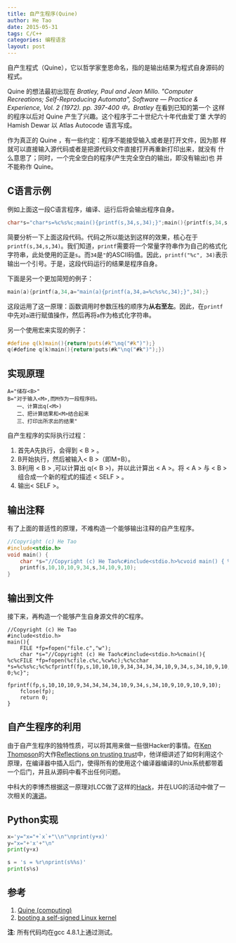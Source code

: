 ```yaml
---
title: 自产生程序(Quine)
author: He Tao
date: 2015-05-31
tags: C/C++
categories: 编程语言
layout: post
---
```


自产生程式（Quine），它以哲学家奎恩命名，指的是输出结果为程式自身源码的程式。

Quine 的想法最初出现在 _Bratley, Paul and Jean Millo. "Computer Recreations; Self-Reproducing Automata", Software — Practice & Experience, Vol. 2 (1972). pp. 397-400 中。Bratley_ 在看到已知的第一个 这样的程序以后对 Quine 产生了兴趣。这个程序于二十世纪六十年代由爱丁堡 大学的 Hamish Dewar 以 Atlas Autocode 语言写成。

作为真正的 Quine ，有一些约定：程序不能接受输入或者是打开文件，因为那 样就可以直接输入源代码或者是把源代码文件直接打开再重新打印出来，就没有 什么意思了；同时，一个完全空白的程序(产生完全空白的输出，即没有输出)也 并不能称作 Quine。

<!--more-->

C语言示例
---------

例如上面这一段C语言程序，编译、运行后将会输出程序自身。

~~~c
char*s="char*s=%c%s%c;main(){printf(s,34,s,34);}";main(){printf(s,34,s,34);}
~~~

简要分析一下上面这段代码。代码之所以能达到这样的效果，核心在于`printf(s,34,s,34)`。我们知道，`printf`需要将一个常量字符串作为自己的格式化字符串，此处使用的正是`s`。而`34`是`"`的ASCII码值。因此，`printf("%c", 34)`表示输出一个引号。于是，这段代码运行的结果是程序自身。

下面是另一个更加简短的例子：

~~~c
main(a){printf(a,34,a="main(a){printf(a,34,a=%c%s%c,34);}",34);}
~~~

这段运用了这一原理：函数调用时参数压栈的顺序为**从右至左**。因此，在`printf`中先对`a`进行赋值操作，然后再将`a`作为格式化字符串。

另一个使用宏来实现的例子：

~~~c
#define q(k)main(){return!puts(#k"\nq("#k")");}
q(#define q(k)main(){return!puts(#k"\nq("#k")");})
~~~

实现原理
--------

    A="储存<B>"
    B="对于输入<M>,而M作为一段程序码。
       一、计算出q(<M>)
       二、把计算结果和<M>结合起来
       三、打印出所求出的结果"

自产生程序的实际执行过程：

1. 首先A先执行，会得到 < B > 。
2. B开始执行，然后被输入< B >（即M=B）。
3. B利用 < B >  ,可以计算出 q(< B >)，并以此计算出 < A >。将 < A > 与 < B > 组合成一个新的程式的描述 < SELF > 。
4. 输出< SELF >。

输出注释
--------

有了上面的普适性的原理，不难构造一个能够输出注释的自产生程序。

~~~c
//Copyright (c) He Tao
#include<stdio.h>
void main() {
    char *s="//Copyright (c) He Tao%c#include<stdio.h>%cvoid main() { %c%cchar *s=%c%s%c;%c%cprintf(s,10,10,10,9,34,s,34,10,9,10);%c}";
    printf(s,10,10,10,9,34,s,34,10,9,10);
}
~~~

输出到文件
----------

接下来，再构造一个能够产生自身源文件的C程序。

~~~
//Copyright (c) He Tao
#include<stdio.h>
main(){
	FILE *fp=fopen("file.c","w");
	char *s="//Copyright (c) He Tao%c#include<stdio.h>%cmain(){ %c%cFILE *fp=fopen(%cfile.c%c,%cw%c);%c%cchar *s=%c%s%c;%c%cfprintf(fp,s,10,10,10,9,34,34,34,34,10,9,34,s,34,10,9,10,9,10,9,10);%c%cfclose(fp);%c%creturn 0;%c}";
	fprintf(fp,s,10,10,10,9,34,34,34,34,10,9,34,s,34,10,9,10,9,10,9,10);
	fclose(fp);
	return 0;
}
~~~

自产生程序的利用
----------------

由于自产生程序的独特性质，可以将其用来做一些很Hacker的事情。在[Ken Thompson](http://dl.acm.org/author_page.cfm?id=81100436668&coll=DL&dl=ACM&trk=0&cfid=679238461&cftoken=40350017)的大作[Reflections on trusting trust](http://dl.acm.org/citation.cfm?id=358210)中，他详细讲述了如何利用这个原理，在编译器中插入后门，使得所有的使用这个编译器编译的Unix系统都带着一个后门，并且从源码中看不出任何问题。

中科大的李博杰根据这一原理对LCC做了这样的[Hack](https://github.com/bojieli/CompilerBackdoor)，并在LUG的活动中做了一次相关的[演讲](http://zhan.renren.com/h5/entry/3602888498034871403)。

Python实现
----------

~~~python
x='y="x="+`x`+"\\n"\nprint(y+x)'
y="x="+'x'+"\n"
print(y+x)
~~~

~~~python
s = 's = %r\nprint(s%%s)'
print(s%s)
~~~

参考
----

1. [Quine (computing)](http://en.wikipedia.org/wiki/Quine_(computing))
2. [booting a self-signed Linux kernel](http://www.linuxfoundation.org/news-media/blogs/browse/2013/09/booting-self-signed-linux-kernel)

**注**: 所有代码均在gcc 4.8.1上通过测试。

